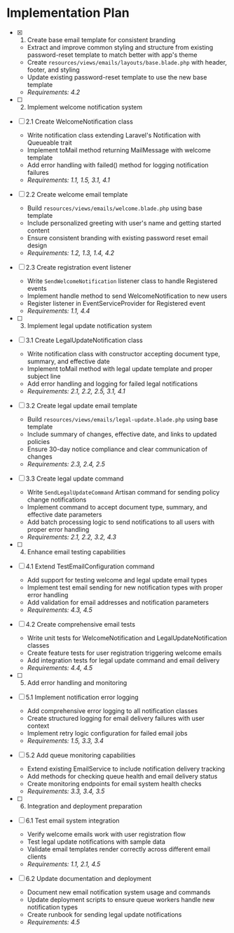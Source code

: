 # Implementation Plan

- [x] 1. Create base email template for consistent branding
  - Extract and improve common styling and structure from existing password-reset template to match better with app's theme
  - Create `resources/views/emails/layouts/base.blade.php` with header, footer, and styling
  - Update existing password-reset template to use the new base template
  - _Requirements: 4.2_

- [ ] 2. Implement welcome notification system
- [ ] 2.1 Create WelcomeNotification class
  - Write notification class extending Laravel's Notification with Queueable trait
  - Implement toMail method returning MailMessage with welcome template
  - Add error handling with failed() method for logging notification failures
  - _Requirements: 1.1, 1.5, 3.1, 4.1_

- [ ] 2.2 Create welcome email template
  - Build `resources/views/emails/welcome.blade.php` using base template
  - Include personalized greeting with user's name and getting started content
  - Ensure consistent branding with existing password reset email design
  - _Requirements: 1.2, 1.3, 1.4, 4.2_

- [ ] 2.3 Create registration event listener
  - Write `SendWelcomeNotification` listener class to handle Registered events
  - Implement handle method to send WelcomeNotification to new users
  - Register listener in EventServiceProvider for Registered event
  - _Requirements: 1.1, 4.4_

- [ ] 3. Implement legal update notification system
- [ ] 3.1 Create LegalUpdateNotification class
  - Write notification class with constructor accepting document type, summary, and effective date
  - Implement toMail method with legal update template and proper subject line
  - Add error handling and logging for failed legal notifications
  - _Requirements: 2.1, 2.2, 2.5, 3.1, 4.1_

- [ ] 3.2 Create legal update email template
  - Build `resources/views/emails/legal-update.blade.php` using base template
  - Include summary of changes, effective date, and links to updated policies
  - Ensure 30-day notice compliance and clear communication of changes
  - _Requirements: 2.3, 2.4, 2.5_

- [ ] 3.3 Create legal update command
  - Write `SendLegalUpdateCommand` Artisan command for sending policy change notifications
  - Implement command to accept document type, summary, and effective date parameters
  - Add batch processing logic to send notifications to all users with proper error handling
  - _Requirements: 2.1, 2.2, 3.2, 4.3_

- [ ] 4. Enhance email testing capabilities
- [ ] 4.1 Extend TestEmailConfiguration command
  - Add support for testing welcome and legal update email types
  - Implement test email sending for new notification types with proper error handling
  - Add validation for email addresses and notification parameters
  - _Requirements: 4.3, 4.5_

- [ ] 4.2 Create comprehensive email tests
  - Write unit tests for WelcomeNotification and LegalUpdateNotification classes
  - Create feature tests for user registration triggering welcome emails
  - Add integration tests for legal update command and email delivery
  - _Requirements: 4.4, 4.5_

- [ ] 5. Add error handling and monitoring
- [ ] 5.1 Implement notification error logging
  - Add comprehensive error logging to all notification classes
  - Create structured logging for email delivery failures with user context
  - Implement retry logic configuration for failed email jobs
  - _Requirements: 1.5, 3.3, 3.4_

- [ ] 5.2 Add queue monitoring capabilities
  - Extend existing EmailService to include notification delivery tracking
  - Add methods for checking queue health and email delivery status
  - Create monitoring endpoints for email system health checks
  - _Requirements: 3.3, 3.4, 3.5_

- [ ] 6. Integration and deployment preparation
- [ ] 6.1 Test email system integration
  - Verify welcome emails work with user registration flow
  - Test legal update notifications with sample data
  - Validate email templates render correctly across different email clients
  - _Requirements: 1.1, 2.1, 4.5_

- [ ] 6.2 Update documentation and deployment
  - Document new email notification system usage and commands
  - Update deployment scripts to ensure queue workers handle new notification types
  - Create runbook for sending legal update notifications
  - _Requirements: 4.5_